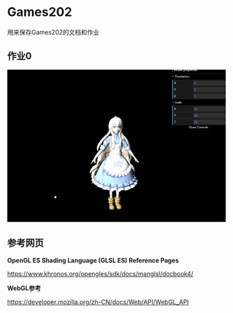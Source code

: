# Games202
用来保存Games202的文档和作业



## 作业0

![00](README/00.png)



## 参考网页

**OpenGL ES Shading Language (GLSL ES) Reference Pages**

https://www.khronos.org/opengles/sdk/docs/manglsl/docbook4/

**WebGL参考**

https://developer.mozilla.org/zh-CN/docs/Web/API/WebGL_API
